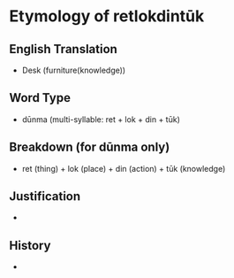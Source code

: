 # Etymology of retlokdintūk

## English Translation
- Desk (furniture(knowledge))

## Word Type
- dūnma (multi-syllable: ret + lok + din + tūk)

## Breakdown (for dūnma only)
- ret (thing) + lok (place) + din (action) + tūk (knowledge)

## Justification
- 

## History
- 
